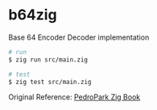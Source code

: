 # b64zig

Base 64 Encoder Decoder implementation

```sh
# run
$ zig run src/main.zig

# test
$ zig test src/main.zig
```

Original Reference: [PedroPark Zig Book](https://pedropark99.github.io/zig-book/Chapters/01-base64.html)

